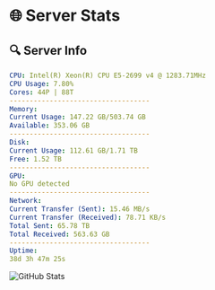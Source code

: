 # 🌐 Server Stats
## 🔍 Server Info
```yaml
CPU: Intel(R) Xeon(R) CPU E5-2699 v4 @ 1283.71MHz
CPU Usage: 7.80%
Cores: 44P | 88T
-----------------------------------
Memory:
Current Usage: 147.22 GB/503.74 GB
Available: 353.06 GB
-----------------------------------
Disk:
Current Usage: 112.61 GB/1.71 TB
Free: 1.52 TB
-----------------------------------
GPU:
No GPU detected
-----------------------------------
Network:
Current Transfer (Sent): 15.46 MB/s
Current Transfer (Received): 78.71 KB/s
Total Sent: 65.78 TB
Total Received: 563.63 GB
-----------------------------------
Uptime:
38d 3h 47m 25s
```
![GitHub Stats](https://img.shields.io/badge/Updated-2025-04-15_01:10:14-blue)